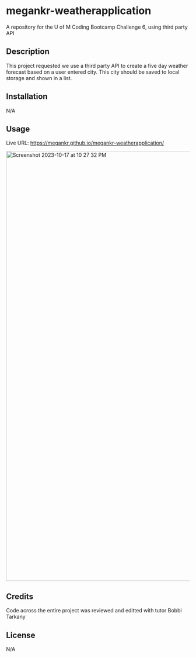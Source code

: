 # megankr-weatherapplication
A repository for the U of M Coding Bootcamp Challenge 6, using third party API

## Description

This project requested we use a third party API to create a five day weather forecast based on a user entered city. This city should be saved to local storage and shown in a list.

## Installation

N/A

## Usage

Live URL: https://megankr.github.io/megankr-weatherapplication/

<img width="1176" alt="Screenshot 2023-10-17 at 10 27 32 PM" src="https://github.com/megankr/megankr-weatherapplication/assets/143129740/e6d4f9b4-9dab-4bc5-8d4a-853bbc465648">


## Credits

Code across the entire project was reviewed and editted with tutor Bobbi Tarkany

## License

N/A
